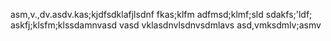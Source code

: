 asm,v.,dv.asdv.kas;kjdfsdklafjlsdnf 
fkas;klfm
adfmsd;klmf;sld
sdakfs;'ldf;
askfj;klsfm;klssdamnvasd vasd vklasdnvlsdnvsdmlavs
asd,vmksdmlv;asmv
